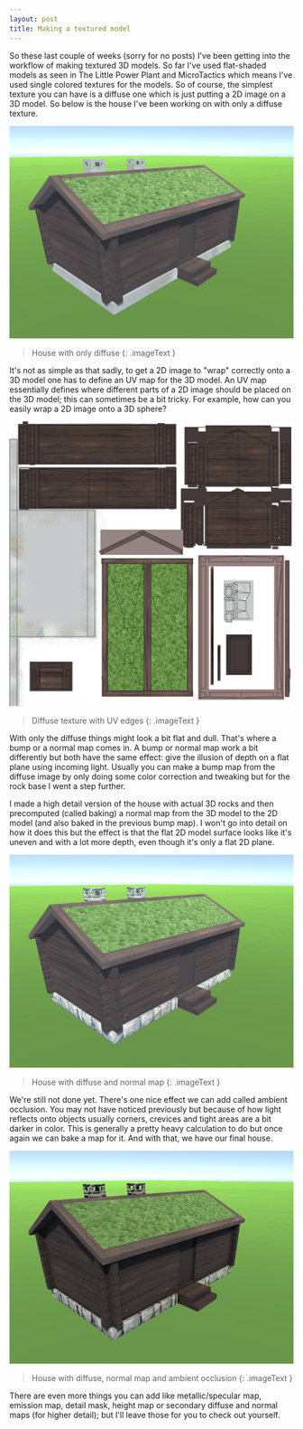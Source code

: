 ```yaml
---
layout: post
title: Making a textured model
---
```


So these last couple of weeks (sorry for no posts) I've been getting into the workflow of making textured 3D models. So far I've used flat-shaded models as seen in The Little Power Plant and MicroTactics which means I've used single colored textures for the models. So of course, the simplest texture you can have is a diffuse one which is just putting a 2D image on a 3D model. So below is the house I've been working on with only a diffuse texture.

[![image](/images/house_model/house_diffuse.png)](/images/house_model/house_diffuse.png)

> House with only diffuse
{: .imageText }

It's not as simple as that sadly, to get a 2D image to "wrap" correctly onto a 3D model one has to define an UV map for the 3D model. An UV map essentially defines where different parts of a 2D image should be placed on the 3D model; this can sometimes be a bit tricky. For example, how can you easily wrap a 2D image onto a 3D sphere?

[![image](/images/house_model/house_uv.PNG)](/images/house_model/house_uv.PNG)

> Diffuse texture with UV edges
{: .imageText }

With only the diffuse things might look a bit flat and dull. That's where a bump or a normal map comes in. A bump or normal map work a bit differently but both have the same effect: give the illusion of depth on a flat plane using incoming light. Usually you can make a bump map from the diffuse image by only doing some color correction and tweaking but for the rock base I went a step further.

I made a high detail version of the house with actual 3D rocks and then precomputed (called baking) a normal map from the 3D model to the 2D model (and also baked in the previous bump map). I won't go into detail on how it does this but the effect is that the flat 2D model surface looks like it's uneven and with a lot more depth, even though it's only a flat 2D plane.

[![image](/images/house_model/house_normal.png)](/images/house_model/house_normal.png)

> House with diffuse and normal map
{: .imageText }

We're still not done yet. There's one nice effect we can add called ambient occlusion. You may not have noticed previously but because of how light reflects onto objects usually corners, crevices and tight areas are a bit darker in color. This is generally a pretty heavy calculation to do but once again we can bake a map for it. And with that, we have our final house.

[![image](/images/house_model/house_occlusion.png)](/images/house_model/house_occlusion.png)

> House with diffuse, normal map and ambient occlusion
{: .imageText }

There are even more things you can add like metallic/specular map, emission map, detail mask, height map or secondary diffuse and normal maps (for higher detail); but I'll leave those for you to check out yourself.

<p class="gfycontainer"><img class="gfyitem" data-id="BreakablePleasedBetafish" /></p>